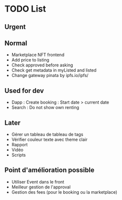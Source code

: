 # TODO List

## Urgent

## Normal

* Marketplace NFT frontend
* Add price to listing
* Check approved before asking
* Check get metadata in myListed and listed
* Change gateway pinata by ipfs.io/ipfs/

## Used for dev

* Dapp : Create booking : Start date > current date
* Search : Do not show own renting

## Later

* Gérer un tableau de tableau de tags
* Vérifier couleur texte avec theme clair
* Rapport
* Vidéo
* Scripts

## Point d'amélioration possible

* Utiliser Event dans le front
* Meilleur gestion de l'approval
* Gestion des fees (pour le booking ou la marketplace)
